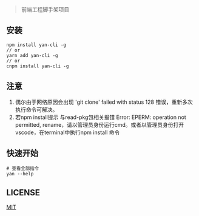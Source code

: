 > 前端工程脚手架项目

## 安装

```shell
npm install yan-cli -g
// or
yarn add yan-cli -g
// or
cnpm install yan-cli -g
```

## 注意
1. 偶尔由于网络原因会出现 'git clone' failed with status 128 错误，重新多次执行命令可解决。
2. 若npm install提示 与read-pkg包相关报错 Error: EPERM: operation not permitted, rename，请以管理员身份运行cmd。或者以管理员身份打开vscode，在terminal中执行npm install 命令

## 快速开始
```shell
# 查看全部指令
yan --help 
```

## LICENSE

[MIT](LICENSE)
